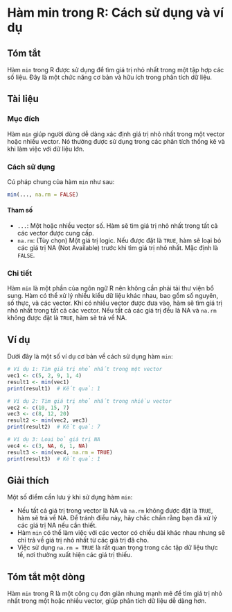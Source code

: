 <!--
Meta Description: # Hàm min trong R: Cách sử dụng và ví dụ ## Tóm tắt Hàm `min` trong R được sử dụng để tìm giá trị nhỏ nhất trong một tập hợp các số liệu. Đây là một c...
Meta Keywords: giá, trị, hàm, trong, min
-->

# Hàm min trong R: Cách sử dụng và ví dụ

## Tóm tắt
Hàm `min` trong R được sử dụng để tìm giá trị nhỏ nhất trong một tập hợp các số liệu. Đây là một chức năng cơ bản và hữu ích trong phân tích dữ liệu.

## Tài liệu
### Mục đích
Hàm `min` giúp người dùng dễ dàng xác định giá trị nhỏ nhất trong một vector hoặc nhiều vector. Nó thường được sử dụng trong các phân tích thống kê và khi làm việc với dữ liệu lớn.

### Cách sử dụng
Cú pháp chung của hàm `min` như sau:

```R
min(..., na.rm = FALSE)
```

#### Tham số
- `...`: Một hoặc nhiều vector số. Hàm sẽ tìm giá trị nhỏ nhất trong tất cả các vector được cung cấp.
- `na.rm`: (Tùy chọn) Một giá trị logic. Nếu được đặt là `TRUE`, hàm sẽ loại bỏ các giá trị NA (Not Available) trước khi tìm giá trị nhỏ nhất. Mặc định là `FALSE`.

### Chi tiết
Hàm `min` là một phần của ngôn ngữ R nên không cần phải tải thư viện bổ sung. Hàm có thể xử lý nhiều kiểu dữ liệu khác nhau, bao gồm số nguyên, số thực, và các vector. Khi có nhiều vector được đưa vào, hàm sẽ tìm giá trị nhỏ nhất trong tất cả các vector. Nếu tất cả các giá trị đều là NA và `na.rm` không được đặt là `TRUE`, hàm sẽ trả về NA.

## Ví dụ
Dưới đây là một số ví dụ cơ bản về cách sử dụng hàm `min`:

```R
# Ví dụ 1: Tìm giá trị nhỏ nhất trong một vector
vec1 <- c(5, 2, 9, 1, 4)
result1 <- min(vec1)
print(result1)  # Kết quả: 1

# Ví dụ 2: Tìm giá trị nhỏ nhất trong nhiều vector
vec2 <- c(10, 15, 7)
vec3 <- c(8, 12, 20)
result2 <- min(vec2, vec3)
print(result2)  # Kết quả: 7

# Ví dụ 3: Loại bỏ giá trị NA
vec4 <- c(3, NA, 6, 1, NA)
result3 <- min(vec4, na.rm = TRUE)
print(result3)  # Kết quả: 1
```

## Giải thích
Một số điểm cần lưu ý khi sử dụng hàm `min`:
- Nếu tất cả giá trị trong vector là NA và `na.rm` không được đặt là `TRUE`, hàm sẽ trả về NA. Để tránh điều này, hãy chắc chắn rằng bạn đã xử lý các giá trị NA nếu cần thiết.
- Hàm `min` có thể làm việc với các vector có chiều dài khác nhau nhưng sẽ chỉ trả về giá trị nhỏ nhất từ các giá trị đã cho.
- Việc sử dụng `na.rm = TRUE` là rất quan trọng trong các tập dữ liệu thực tế, nơi thường xuất hiện các giá trị thiếu.

## Tóm tắt một dòng
Hàm `min` trong R là một công cụ đơn giản nhưng mạnh mẽ để tìm giá trị nhỏ nhất trong một hoặc nhiều vector, giúp phân tích dữ liệu dễ dàng hơn.